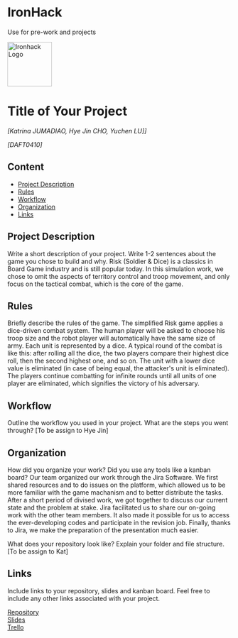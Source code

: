 # IronHack
Use for pre-work and projects

<img src="https://bit.ly/2VnXWr2" alt="Ironhack Logo" width="100"/>

# Title of Your Project
*[Katrina JUMADIAO, Hye Jin CHO, Yuchen LU]]*

*[DAFT0410]*

## Content
- [Project Description](#project-description)
- [Rules](#rules)
- [Workflow](#workflow)
- [Organization](#organization)
- [Links](#links)

## Project Description
Write a short description of your project. Write 1-2 sentences about the game you chose to build and why.
Risk (Soldier & Dice) is a classics in Board Game industry and is still popular today. In this simulation work, we chose to omit the aspects of territory control and troop movement, and only focus on the tactical combat, which is the core of the game.

## Rules
Briefly describe the rules of the game.
The simplified Risk game applies a dice-driven combat system. The human player will be asked to choose his troop size and the robot player will automatically have the same size of army. Each unit is represented by a dice. A typical round of the combat is like this: after rolling all the dice, the two players compare their highest dice roll, then the second highest one, and so on. The unit with a lower dice value is eliminated (in case of being equal, the attacker's unit is eliminated). The players continue combatting for infinite rounds until all units of one player are eliminated, which signifies the victory of his adversary.

## Workflow
Outline the workflow you used in your project. What are the steps you went through?
[To be assign to Hye Jin]

## Organization
How did you organize your work? Did you use any tools like a kanban board?
Our team organized our work through the Jira Software. We first shared resources and to do issues on the platform, which allowed us to be more familiar with the game machanism and to better distribute the tasks. After a short period of divised work, we got together to discuss our current state and the problem at stake. Jira facilitated us to share our on-going work with the other team members. It also made it possible for us to access the ever-developing codes and participate in the revision job. Finally, thanks to Jira, we make the preparation of the presentation much easier.

What does your repository look like? Explain your folder and file structure.
[To be assign to Kat]

## Links
Include links to your repository, slides and kanban board. Feel free to include any other links associated with your project.

[Repository](https://github.com/)  
[Slides](https://slides.com/)  
[Trello](https://trello.com/en)  

